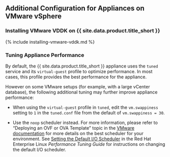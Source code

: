 ## Additional Configuration for Appliances on VMware vSphere

### Installing VMware VDDK on {{ site.data.product.title_short }}

{% include installing-vmware-vddk.md %}

### Tuning Appliance Performance

By default, the {{ site.data.product.title_short }} appliance uses the `tuned`
service and its `virtual-guest` profile to optimize performance. In most
cases, this profile provides the best performance for the appliance.

However on some VMware setups (for example, with a large vCenter
database), the following additional tuning may further improve appliance
performance:

  - When using the `virtual-guest` profile in `tuned`, edit the
    `vm.swappiness` setting to `1` in the `tuned.conf` file from the
    default of `vm.swappiness = 30`.

  - Use the `noop` scheduler instead. For more information, please refer to “Deploying an OVF or OVA Template” topic in the [VMware
    documentation](https://docs.vmware.com/en/VMware-vSphere/7.0/com.vmware.vsphere.vm_admin.doc/GUID-17BEDA21-43F6-41F4-8FB2-E01D275FE9B4.html) for more
    details on the best scheduler for your environment. See [Setting the
    Default I/O
    Scheduler](https://access.redhat.com/documentation/en-us/red_hat_enterprise_linux/7/html/performance_tuning_guide/sect-red_hat_enterprise_linux-performance_tuning_guide-storage_and_file_systems-configuration_tools#sect-Red_Hat_Enterprise_Linux-Performance_Tuning_Guide-Configuration_tools-Setting_the_default_IO_scheduler)
    in the Red Hat Enterprise Linux *Performance Tuning Guide* for
    instructions on changing the default I/O scheduler.
